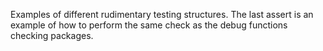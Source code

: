 Examples of different rudimentary testing structures. The last assert is an example of how to perform the same check as the debug functions checking packages.
